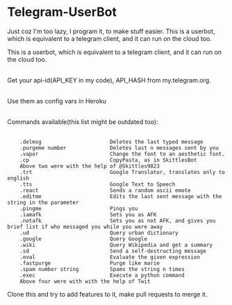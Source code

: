 # Telegram-UserBot


Just coz I'm too lazy, I program it, to make stuff easier.
This is a userbot, which is equivalent to a telegram client, and it can run on the cloud too.

This is a userbot, which is equivalent to a telegram client, and it can run on the cloud too.<br/><br/>

Get your api-id(API_KEY in my code), API_HASH from my.telegram.org. <br/><br/>

Use them as config vars in Heroku<br/><br/>

Commands available(this list might be outdated too):<br/><br/>
```
    .delmsg                      Deletes the last typed message
    .purgeme number              Deletes last n messages sent by you
    .vapor                       Change the font to an aesthetic font.
    .cp                          CopyPasta, as in SkittlesBot
    Above two were with the help of @Skittles9823
    .trt                         Google Translator, translates only to english
    .tts                         Google Text to Speech
    .react                       Sends a random ascii emote
    .editme                      Edits the last sent message with the string in the parameter
    .pingme                      Pings you
    .iamafk                      Sets you as AFK
    .notafk                      Sets you as not AFK, and gives you brief list if who messaged you while you were away
    .ud                          Query urban dictionary
    .google                      Query Google
    .wiki                        Query Wikipedia and get a summary
    .sd                          Send a self-destructing message
    .eval                        Evaluate the given expression
    .fastpurge                   Purge like marie
    .spam number string          Spams the string n times
    .exec                        Execute a python command
    Above four were with with the help of Twit
```
Clone this and try to add features to it, make pull requests to merge it. 
